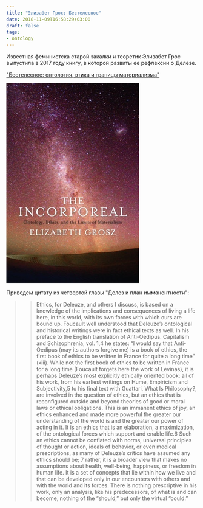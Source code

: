 ```yaml
---
title: "Элизабет Грос: Бестелесное"
date: 2018-11-09T16:58:29+03:00
draft: false
tags:
- ontology
---
```

Известная феминистска старой закалки и теоретик Элизабет Грос выпустила в 2017 году книгу, в которой развиты ее рефлексии о Делезе.

["Бестелесное: онтология, этика и границы материализма"](https://cup.columbia.edu/book/the-incorporeal/9780231181624)

![картинка](incorp.jpg)

Приведем цитату из четвертой главы "Делез и план имманентности":

>>Ethics, for Deleuze, and others I discuss, is based on a knowledge of the implications and consequences of living a life here, in this world, with its own forces with which ours are bound up. Foucault well understood that Deleuze’s ontological and historical writings were in fact ethical texts as well. In his preface to the English translation of Anti-Oedipus. Capitalism and Schizophrenia, vol. 1,4 he states: “I would say that Anti-Oedipus (may its authors forgive me) is a book of ethics, the first book of ethics to be written in France for quite a long time” (xiii). 
While not the first book of ethics to be written in France for a long time (Foucault forgets here the work of Levinas), it is perhaps Deleuze’s most explicitly ethically oriented book: all of his work, from his earliest writings on Hume, Empiricism and Subjectivity,5 to his final text with Guattari, What Is Philosophy?, are involved in the question of ethics, but an ethics that is reconfigured outside and beyond theories of good or moral laws or ethical obligations. This is an immanent ethics of joy, an ethics enhanced and made more powerful the greater our understanding of the world is and the greater our power of acting in it. It is an ethics that is an elaboration, a maximization, of the ontological forces which support and enable life.6 Such an ethics cannot be conflated with norms, universal principles of thought or action, ideals of behavior, or even medical prescriptions, as many of Deleuze’s critics have assumed any ethics should be; 7 rather, it is a broader view that makes no assumptions about health, well-being, happiness, or freedom in human life. It is a set of concepts that lie within how we live and that can be developed only in our encounters with others and with the world and its forces. There is nothing prescriptive in his work, only an analysis, like his predecessors, of what is and can become, nothing of the “should,” but only the virtual “could.” 


